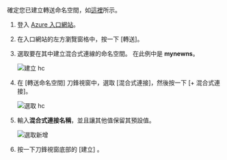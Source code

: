 確定您已建立轉送命名空間，如[這裡][namespace-how-to]所示。

1. 登入 [Azure 入口網站](https://portal.azure.com)。
2. 在入口網站的左方瀏覽窗格中，按一下 [轉送]。
3. 選取要在其中建立混合式連線的命名空間。 在此例中是 **mynewns**。
   
    ![建立 hc](./media/relay-create-hybrid-connection-portal/create-hc-1.png)
4. 在 [轉送命名空間] 刀鋒視窗中，選取 [混合式連接]，然後按一下 [+ 混合式連接]。
   
    ![選取 hc](./media/relay-create-hybrid-connection-portal/create-hc-2.png)
5. 輸入**混合式連接名稱**，並且讓其他值保留其預設值。
   
    ![選取新增](./media/relay-create-hybrid-connection-portal/create-hc-3.png)
6. 按一下刀鋒視窗底部的 [建立] 。

[namespace-how-to]: ../articles/service-bus-relay/relay-create-namespace-portal.md 